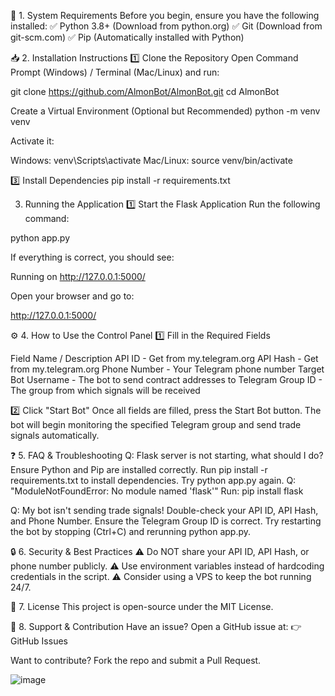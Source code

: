 🚀 1. System Requirements
Before you begin, ensure you have the following installed: ✅ Python 3.8+ (Download from python.org)
✅ Git (Download from git-scm.com)
✅ Pip (Automatically installed with Python)

📥 2. Installation Instructions
1️⃣ Clone the Repository
Open Command Prompt (Windows) / Terminal (Mac/Linux) and run:

git clone https://github.com/AlmonBot/AlmonBot.git
cd AlmonBot

Create a Virtual Environment (Optional but Recommended)
python -m venv venv

Activate it:

Windows: venv\Scripts\activate
Mac/Linux: source venv/bin/activate

3️⃣ Install Dependencies
pip install -r requirements.txt

3. Running the Application
1️⃣ Start the Flask Application
Run the following command:

python app.py

If everything is correct, you should see:

Running on http://127.0.0.1:5000/

Open your browser and go to:

http://127.0.0.1:5000/

⚙️ 4. How to Use the Control Panel
1️⃣ Fill in the Required Fields


Field Name	 / Description
API ID	- Get from my.telegram.org
API Hash	- Get from my.telegram.org
Phone Number	- Your Telegram phone number
Target Bot Username	 - The bot to send contract addresses to
Telegram Group ID	 - The group from which signals will be received

2️⃣ Click "Start Bot"
Once all fields are filled, press the Start Bot button. The bot will begin monitoring the specified Telegram group and send trade signals automatically.

❓ 5. FAQ & Troubleshooting
Q: Flask server is not starting, what should I do?
Ensure Python and Pip are installed correctly.
Run pip install -r requirements.txt to install dependencies.
Try python app.py again.
Q: "ModuleNotFoundError: No module named 'flask'"
Run:
pip install flask

Q: My bot isn't sending trade signals!
Double-check your API ID, API Hash, and Phone Number.
Ensure the Telegram Group ID is correct.
Try restarting the bot by stopping (Ctrl+C) and rerunning python app.py.

🔒 6. Security & Best Practices
⚠️ Do NOT share your API ID, API Hash, or phone number publicly.
⚠️ Use environment variables instead of hardcoding credentials in the script.
⚠️ Consider using a VPS to keep the bot running 24/7.

📜 7. License
This project is open-source under the MIT License.

💬 8. Support & Contribution
Have an issue? Open a GitHub issue at:
👉 GitHub Issues

Want to contribute? Fork the repo and submit a Pull Request.

![image](https://github.com/user-attachments/assets/77461cec-d2af-4250-9a64-19f5b7818ea0)




